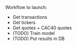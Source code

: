 Workflow to launch:
- Get transactions
- Get tickers
- Get quotes + CAC40 quotes
- (TODO) Train model
- (TODO) Put results in DB



